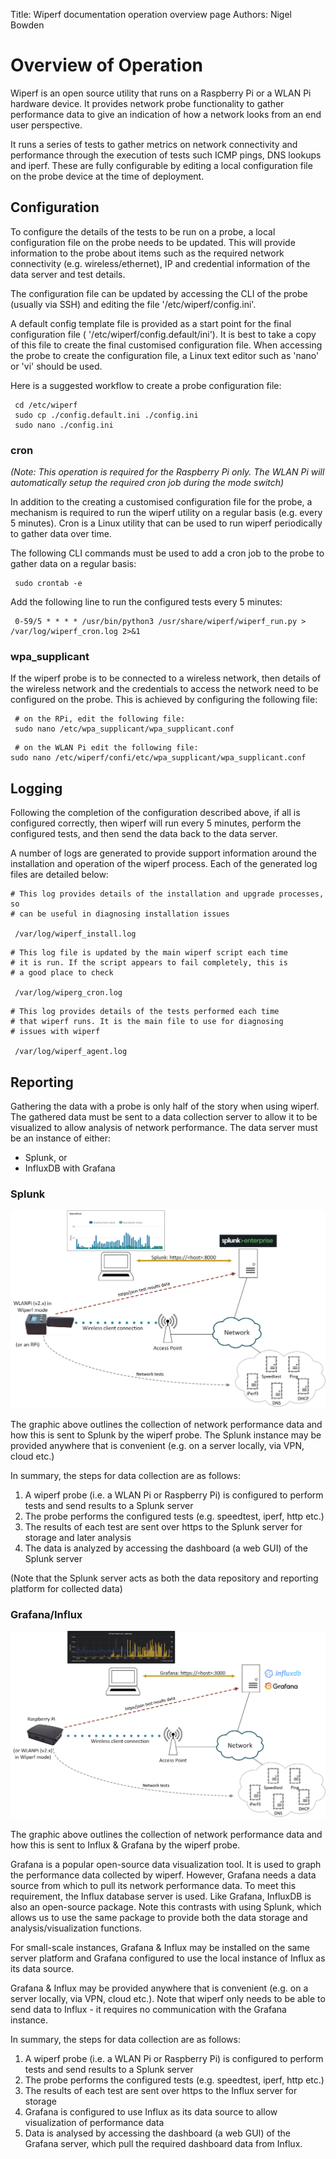 Title: Wiperf documentation operation overview page
Authors: Nigel Bowden

# Overview of Operation
Wiperf is an open source utility that runs on a Raspberry Pi or a WLAN Pi hardware device. It provides network probe functionality to gather performance data to give an indication of how a network looks from an end user perspective. 

It runs a series of tests to gather metrics on network connectivity and performance through the execution of tests such ICMP pings, DNS lookups and iperf. These are fully configurable by editing a local configuration file on the probe device at the time of deployment.

## Configuration
To configure the details of the tests to be run on a probe, a local configuration file on the probe needs to be updated. This will provide information to the probe about items such as the required network connectivity (e.g. wireless/ethernet),  IP and credential information of the data server and test details.

The configuration file can be updated by accessing the CLI of the probe (usually via SSH) and editing the file '/etc/wiperf/config.ini'. 

A default config template file is provided as a start point for the final configuration file ( '/etc/wiperf/config.default/ini'). It is best to take a copy of this file to create the final customised configuration file. When accessing the probe to create the configuration file, a Linux text editor such as 'nano' or 'vi' should be used.

Here is a suggested workflow to create a probe configuration file:

```
 cd /etc/wiperf
 sudo cp ./config.default.ini ./config.ini
 sudo nano ./config.ini
```
### cron
*(Note: This operation is required for the Raspberry Pi only. The WLAN Pi will automatically setup the required cron job during the mode switch)*

In addition to the creating a customised configuration file for the probe, a mechanism is required to run the wiperf utility on a regular basis (e.g. every 5 minutes). Cron is a Linux utility that can be used to run wiperf periodically to gather data over time.

The following CLI commands must be used to add a cron job to the probe to gather data on a regular basis:

```
 sudo crontab -e
```

Add the following line to run the configured tests every 5 minutes:

```
 0-59/5 * * * * /usr/bin/python3 /usr/share/wiperf/wiperf_run.py > /var/log/wiperf_cron.log 2>&1
```

### wpa_supplicant
If the wiperf probe is to be connected to a wireless network, then details of the wireless network and the credentials to access the network need to be configured on the probe. This is achieved by configuring the following file:

```
 # on the RPi, edit the following file:
 sudo nano /etc/wpa_supplicant/wpa_supplicant.conf
 ```

 ```
  # on the WLAN Pi edit the following file:
 sudo nano /etc/wiperf/confi/etc/wpa_supplicant/wpa_supplicant.conf
 ```

## Logging
Following the completion of the configuration described above, if all is configured correctly, then wiperf will run every 5 minutes, perform the configured tests, and then send the data back to the data server.

A number of logs are generated to provide support information around the installation and operation of the wiperf process. Each of the generated log files are detailed below:

```
# This log provides details of the installation and upgrade processes, so
# can be useful in diagnosing installation issues

 /var/log/wiperf_install.log
```

```
# This log file is updated by the main wiperf script each time 
# it is run. If the script appears to fail completely, this is 
# a good place to check

 /var/log/wiperg_cron.log
```

```
# This log provides details of the tests performed each time
# that wiperf runs. It is the main file to use for diagnosing
# issues with wiperf 

 /var/log/wiperf_agent.log
``` 

## Reporting
Gathering the data with a probe is only half of the story when using wiperf. The gathered data must be sent to a data collection server to allow it to be visualized to allow analysis of network performance. The data server must be an instance of either:

- Splunk, or
- InfluxDB with Grafana  

### Splunk

![splunk_overview](images/splunk_overview.png)

The graphic above outlines the collection of network performance data and how this is sent to Splunk by the wiperf probe. The Splunk instance may be provided anywhere that is convenient (e.g. on a server locally, via VPN, cloud etc.)

In summary, the steps for data collection are as follows:

1. A wiperf probe (i.e. a WLAN Pi or Raspberry Pi) is configured to perform tests and send results to a Splunk server
2. The probe performs the configured tests (e.g. speedtest, iperf, http etc.)
3. The results of each test are sent over https to the Splunk server for storage and later analysis
4. The data is analyzed by accessing the dashboard (a web GUI) of the Splunk server

(Note that the Splunk server acts as both the data repository and reporting platform for collected data)

### Grafana/Influx 

![grafana_overview](images/grafana_overview.png)

The graphic above outlines the collection of network performance data and how this is sent to Influx & Grafana by the wiperf probe. 

Grafana is a popular open-source data visualization tool. It is used to graph the performance data collected by wiperf. However, Grafana needs a data source from which to pull its network performance data. To meet this requirement, the Influx database server is used. Like Grafana, InfluxDB is also an open-source package. Note this contrasts with using Splunk, which allows us to use the same package to provide both the data storage and analysis/visualization functions.

For small-scale instances, Grafana & Influx may be installed on the same server platform and Grafana configured to use the local instance of Influx as its data source.

Grafana & Influx may be provided anywhere that is convenient (e.g. on a server locally, via VPN, cloud etc.). Note that wiperf only needs to be able to send data to Influx - it requires no communication with the Grafana instance.

In summary, the steps for data collection are as follows:

1. A wiperf probe (i.e. a WLAN Pi or Raspberry Pi) is configured to perform tests and send results to a Splunk server
2. The probe performs the configured tests (e.g. speedtest, iperf, http etc.)
3. The results of each test are sent over https to the Influx server for storage
4. Grafana is configured to use Influx as its data source to allow visualization of performance data
5. Data is analysed by accessing the dashboard (a web GUI) of the Grafana server, which pull the required dashboard data from Influx.

